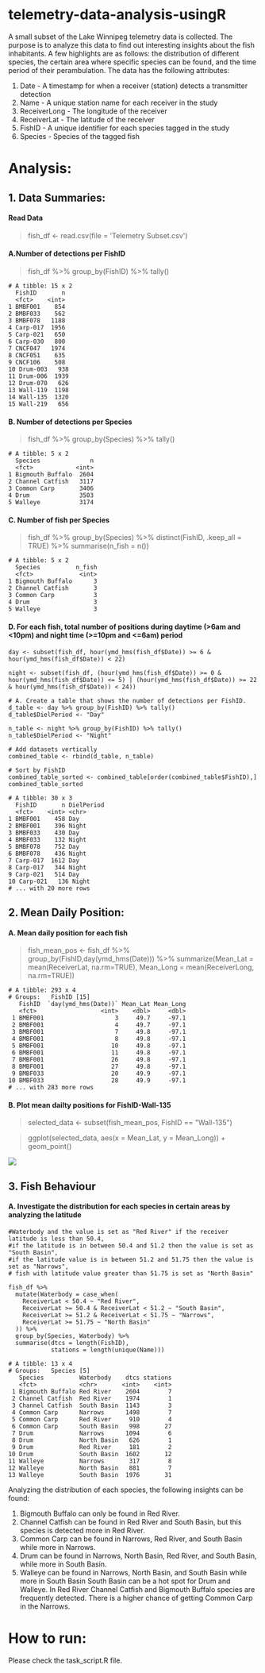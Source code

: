 # telemetry-data-analysis-usingR
A small subset of the Lake Winnipeg telemetry data is collected. The purpose is to analyze this data to find out interesting insights about the fish inhabitants. A few highlights are as follows: the distribution of different species, the certain area where specific species can be found, and the time period of their perambulation. The data has the following attributes:

1. Date - A timestamp for when a receiver (station) detects a transmitter detection
2. Name - A unique station name for each receiver in the study
3. ReceiverLong - The longitude of the receiver
4. ReceiverLat - The latitude of the receiver
5. FishID - A unique identifier for each species tagged in the study
6. Species - Species of the tagged fish

# Analysis:

## 1. Data Summaries:

#### Read Data
> fish_df <- read.csv(file = 'Telemetry Subset.csv')

#### A.Number of detections per FishID
> fish_df %>% group_by(FishID) %>% tally()
```
# A tibble: 15 x 2
  FishID       n
  <fct>    <int>
1 BMBF001    854
2 BMBF033    562
3 BMBF078   1188
4 Carp-017  1956
5 Carp-021   650
6 Carp-030   800
7 CNCF047   1974
8 CNCF051    635
9 CNCF106    508
10 Drum-003   938
11 Drum-006  1939
12 Drum-070   626
13 Wall-119  1198
14 Wall-135  1320
15 Wall-219   656
```
#### B. Number of detections per Species
> fish_df %>% group_by(Species) %>% tally()
```
# A tibble: 5 x 2
  Species              n
  <fct>            <int>
1 Bigmouth Buffalo  2604
2 Channel Catfish   3117
3 Common Carp       3406
4 Drum              3503
5 Walleye           3174
```
#### C. Number of fish per Species
> fish_df %>% group_by(Species) %>% distinct(FishID, .keep_all = TRUE) %>% summarise(n_fish = n()) 
```
# A tibble: 5 x 2
  Species          n_fish
  <fct>             <int>
1 Bigmouth Buffalo      3
2 Channel Catfish       3
3 Common Carp           3
4 Drum                  3
5 Walleye               3
```
#### D. For each fish, total number of positions during daytime (>6am and <10pm) and night time (>=10pm and <=6am) period 
```
day <- subset(fish_df, hour(ymd_hms(fish_df$Date)) >= 6 & hour(ymd_hms(fish_df$Date)) < 22)

night <- subset(fish_df, (hour(ymd_hms(fish_df$Date)) >= 0 & hour(ymd_hms(fish_df$Date)) <= 5) | (hour(ymd_hms(fish_df$Date)) >= 22 & hour(ymd_hms(fish_df$Date)) < 24))

# A. Create a table that shows the number of detections per FishID.
d_table <- day %>% group_by(FishID) %>% tally()
d_table$DielPeriod <- "Day"

n_table <- night %>% group_by(FishID) %>% tally()
n_table$DielPeriod <- "Night"

# Add datasets vertically
combined_table <- rbind(d_table, n_table)

# Sort by FishID
combined_table_sorted <- combined_table[order(combined_table$FishID),]
combined_table_sorted
```
```
# A tibble: 30 x 3
  FishID       n DielPeriod
  <fct>    <int> <chr>     
1 BMBF001    458 Day       
2 BMBF001    396 Night     
3 BMBF033    430 Day       
4 BMBF033    132 Night     
5 BMBF078    752 Day       
6 BMBF078    436 Night     
7 Carp-017  1612 Day       
8 Carp-017   344 Night     
9 Carp-021   514 Day       
10 Carp-021   136 Night     
# ... with 20 more rows
```
## 2. Mean Daily Position:
#### A. Mean daily position for each fish
> fish_mean_pos <- fish_df %>% group_by(FishID,day(ymd_hms(Date))) %>% summarize(Mean_Lat = mean(ReceiverLat, na.rm=TRUE), Mean_Long = mean(ReceiverLong, na.rm=TRUE))
```
# A tibble: 293 x 4
# Groups:   FishID [15]
   FishID  `day(ymd_hms(Date))` Mean_Lat Mean_Long
   <fct>                  <int>    <dbl>     <dbl>
 1 BMBF001                    3     49.7     -97.1
 2 BMBF001                    4     49.7     -97.1
 3 BMBF001                    7     49.8     -97.1
 4 BMBF001                    8     49.8     -97.1
 5 BMBF001                   10     49.8     -97.1
 6 BMBF001                   11     49.8     -97.1
 7 BMBF001                   26     49.8     -97.1
 8 BMBF001                   27     49.8     -97.1
 9 BMBF033                   20     49.9     -97.1
10 BMBF033                   28     49.9     -97.1
# ... with 283 more rows
```
#### B. Plot mean dailty positions for FishID-Wall-135
> selected_data <- subset(fish_mean_pos, FishID == "Wall-135")

> ggplot(selected_data, aes(x = Mean_Lat, y = Mean_Long)) + geom_point()

![](daily_position.png?raw=true)

## 3. Fish Behaviour
#### A. Investigate the distribution for each species in certain areas by analyzing the latitude
```
#Waterbody and the value is set as "Red River" if the receiver latitude is less than 50.4, 
#if the latitude is in between 50.4 and 51.2 then the value is set as "South Basin", 
#if the latitude value is in between 51.2 and 51.75 then the value is set as "Narrows",
# fish with latitude value greater than 51.75 is set as "North Basin"

fish_df %>% 
  mutate(Waterbody = case_when(
    ReceiverLat < 50.4 ~ "Red River",
    ReceiverLat >= 50.4 & ReceiverLat < 51.2 ~ "South Basin",
    ReceiverLat >= 51.2 & ReceiverLat < 51.75 ~ "Narrows",
    ReceiverLat >= 51.75 ~ "North Basin"
  )) %>% 
  group_by(Species, Waterbody) %>% 
  summarise(dtcs = length(FishID),
            stations = length(unique(Name)))
```
```
# A tibble: 13 x 4
# Groups:   Species [5]
   Species          Waterbody    dtcs stations
   <fct>            <chr>       <int>    <int>
 1 Bigmouth Buffalo Red River    2604        7
 2 Channel Catfish  Red River    1974        1
 3 Channel Catfish  South Basin  1143        3
 4 Common Carp      Narrows      1498        7
 5 Common Carp      Red River     910        4
 6 Common Carp      South Basin   998       27
 7 Drum             Narrows      1094        6
 8 Drum             North Basin   626        1
 9 Drum             Red River     181        2
10 Drum             South Basin  1602       12
11 Walleye          Narrows       317        8
12 Walleye          North Basin   881        7
13 Walleye          South Basin  1976       31
```
Analyzing the distribution of each species, the following insights can be found:

1. Bigmouth Buffalo can only be found in Red River.
2. Channel Catfish can be found in Red River and South Basin, but this species is detected more in Red River.
3. Common Carp can be found in Narrows, Red River, and South Basin while more in Narrows.
4. Drum can be found in Narrows, North Basin, Red River, and South Basin, while more in South Basin.
5. Walleye can be found in Narrows, North Basin, and South Basin while more in South Basin 
South Basin can be a hot spot for Drum and Walleye. In Red River Channel Catfish and Bigmouth Buffalo species are frequently detected. There is a higher chance of getting Common Carp in the Narrows.

# How to run:
Please check the task_script.R file.
